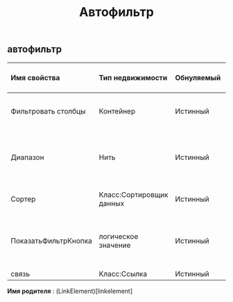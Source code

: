 ﻿---
title: Автофильтр
second_title: Aspose.Cells Cloud Documen
type: docs
url: /ru/specification/model/autofilter/
description: "Aspose.Cells Спецификация облачной модели: AutoFilter. Легко обрабатывайте Excel и другие документы электронных таблиц с помощью таких функций, как открытие, создание, редактирование, разделение, слияние, сравнение и преобразование."
weight: 50
---
## **автофильтр**

 

| Имя свойства| Тип недвижимости| Обнуляемый| Только чтение| Значение по умолчанию| Описание|
|:- |:- |:- |:- |:- |:- |
| Фильтровать столбцы| Контейнер| Истинный| ЛОЖЬ|| Получает коллекцию столбцов фильтра.|
| Диапазон| Нить| Истинный| ЛОЖЬ|| Представляет диапазон, к которому применяется указанный автофильтр.|
| Сортер| Класс:Сортировщик данных| Истинный| ЛОЖЬ|| Получает сортировщик данных.|
| ПоказатьФильтрКнопка| логическое значение| Истинный| ЛОЖЬ|| Указывает, видна ли кнопка автофильтра для этого столбца.|
| связь| Класс:Ссылка| Истинный| ЛОЖЬ|||

**Имя родителя** : (LinkElement)[linkelement]